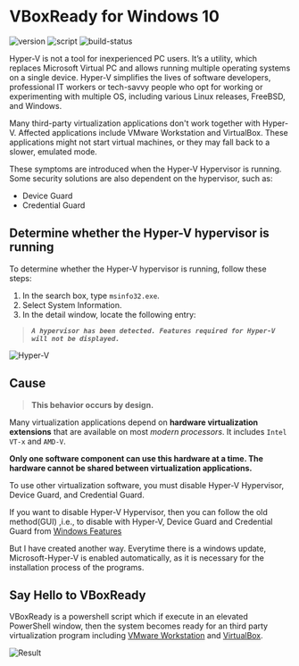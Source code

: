 # VBoxReady for Windows 10

![version](https://img.shields.io/badge/Version-1.0-blue) ![script](https://img.shields.io/badge/script-powershell-blue) ![build-status](https://img.shields.io/badge/build-passing-brightgreen)

Hyper-V is not a tool for inexperienced PC users. It’s a utility, which replaces Microsoft Virtual PC and allows running multiple operating systems on a single device. Hyper-V simplifies the lives of software developers, professional IT workers or tech-savvy people who opt for working or experimenting with multiple OS, including various Linux releases, FreeBSD, and Windows.

Many third-party virtualization applications don't work together with Hyper-V. Affected applications include VMware Workstation and VirtualBox. These applications might not start virtual machines, or they may fall back to a slower, emulated mode.

These symptoms are introduced when the Hyper-V Hypervisor is running. Some security solutions are also dependent on the hypervisor, such as:

- Device Guard
- Credential Guard

## Determine whether the Hyper-V hypervisor is running

To determine whether the Hyper-V hypervisor is running, follow these steps:
1. In the search box, type `msinfo32.exe`.
2. Select System Information.
3. In the detail window, locate the following entry:
> ***`A hypervisor has been detected. Features required for Hyper-V will not be displayed.`***

![Hyper-V](https://docs.microsoft.com/en-us/troubleshoot/windows-client/application-management/media/virtualization-apps-not-work-with-hyper-v/system-information.png)

## Cause
> **This behavior occurs by design.**

Many virtualization applications depend on **hardware virtualization extensions** that are available on most *modern processors*. It includes `Intel VT-x` and `AMD-V`. 

**Only one software component can use this hardware at a time. The hardware cannot be shared between virtualization applications.**

To use other virtualization software, you must disable Hyper-V Hypervisor, Device Guard, and Credential Guard. 

If you want to disable Hyper-V Hypervisor, then you can follow the old method(GUI) ,i.e., to disable with Hyper-V, Device Guard and Credential Guard from [Windows Features](https://docs.microsoft.com/en-us/troubleshoot/windows-client/application-management/virtualization-apps-not-work-with-hyper-v)

But I have created another way. Everytime there is a windows update, Microsoft-Hyper-V is enabled automatically, as it is necessary for the installation process of the programs.

## Say Hello to VBoxReady

VBoxReady is a powershell script which if execute in an elevated PowerShell window, then the system becomes ready for an third party virtualization program including [VMware Workstation](https://www.vmware.com/in/products/workstation-pro.html) and [VirtualBox](https://www.virtualbox.org/). 

![Result](https://drive.google.com/file/d/1zCgtD2pkx6aNuhMS_wJNTxiUj7whzDTe/view?usp=sharing)